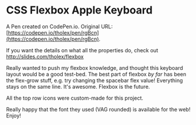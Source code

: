 # CSS Flexbox Apple Keyboard

A Pen created on CodePen.io. Original URL: [https://codepen.io/tholex/pen/rgBcn](https://codepen.io/tholex/pen/rgBcn).

If you want the details on what all the properties do, check out http://slides.com/tholex/flexbox

Really wanted to push my flexbox knowledge, and thought this keyboard layout would be a good test-bed. The best part of flexbox *by far* has been the flex-grow stuff, e.g. try changing the spacebar flex value! Everything stays on the same line. It's awesome. Flexbox is the future.

All the top row icons were custom-made for this project.

Really happy that the font they used (VAG rounded) is available for the web! Enjoy!

